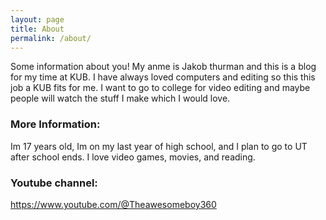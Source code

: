 ```yaml
---
layout: page
title: About
permalink: /about/
---
```


Some information about you!
My anme is Jakob thurman and this is a blog for my time at KUB. I have always loved computers and editing so this this job a KUB fits for me. I want to go to college for video editing and maybe people will watch the stuff I make which I would love.
### More Information:
Im 17 years old, Im on my last year of high school, and I plan to go to UT after school ends. I love video games, movies, and reading. 

### Youtube channel: 
<https://www.youtube.com/@Theawesomeboy360>


